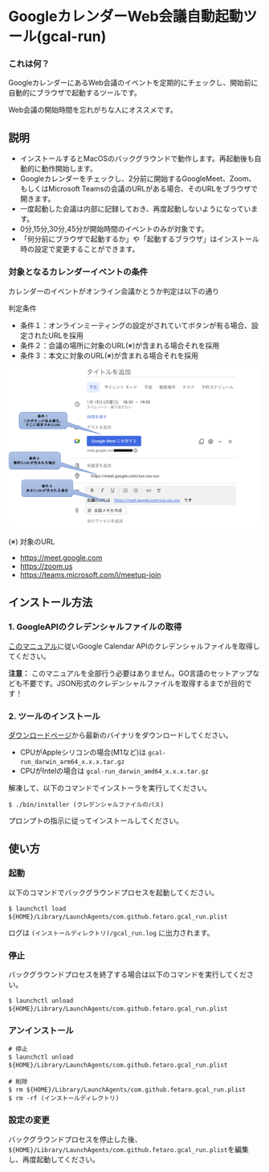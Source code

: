 GoogleカレンダーWeb会議自動起動ツール(gcal-run)
======================

### これは何？

GoogleカレンダーにあるWeb会議のイベントを定期的にチェックし、開始前に自動的にブラウザで起動するツールです。

Web会議の開始時間を忘れがちな人にオススメです。

## 説明

* インストールするとMacOSのバックグラウンドで動作します。再起動後も自動的に動作開始します。
* Googleカレンダーをチェックし、2分前に開始するGoogleMeet、Zoom、もしくはMicrosoft Teamsの会議のURLがある場合、そのURLをブラウザで開きます。
* 一度起動した会議は内部に記録しておき、再度起動しないようになっています。
* 0分,15分,30分,45分が開始時間のイベントのみが対象です。
* 「何分前にブラウザで起動するか」や「起動するブラウザ」はインストール時の設定で変更することができます。

### 対象となるカレンダーイベントの条件

カレンダーのイベントがオンライン会議かとうか判定は以下の通り

判定条件

* 条件１：オンラインミーティングの設定がされていてボタンが有る場合、設定されたURLを採用
* 条件２：会議の場所に対象のURL(※)が含まれる場合それを採用
* 条件３：本文に対象のURL(※)が含まれる場合それを採用

 ![image](doc/1.png)

(※) 対象のURL

* https://meet.google.com
* https://zoom.us
* https://teams.microsoft.com/l/meetup-join


## インストール方法

### 1. GoogleAPIのクレデンシャルファイルの取得

[このマニュアル](https://github.com/fetaro/gcal-run/wiki/how_to_get_google_calendar_api_credential_file)に従いGoogle Calendar APIのクレデンシャルファイルを取得してください。

**注意：** このマニュアルを全部行う必要はありません。GO言語のセットアップなども不要です。JSON形式のクレデンシャルファイルを取得するまでが目的です！

### 2. ツールのインストール

[ダウンロードページ](https://github.com/fetaro/gcal-run/releases)から最新のバイナリをダウンロードしてください。

* CPUがAppleシリコンの場合(M1など)は `gcal-run_darwin_arm64_x.x.x.tar.gz`
* CPUがIntelの場合は `gcal-run_darwin_amd64_x.x.x.tar.gz`

解凍して、以下のコマンドでインストーラを実行してください。
```text
$ ./bin/installer (クレデンシャルファイルのパス)
```

プロンプトの指示に従ってインストールしてください。

## 使い方

### 起動

以下のコマンドでバックグラウンドプロセスを起動してください。
```text
$ launchctl load ${HOME}/Library/LaunchAgents/com.github.fetaro.gcal_run.plist
```

ログは `(インストールディレクトリ)/gcal_run.log` に出力されます。

### 停止

バックグラウンドプロセスを終了する場合は以下のコマンドを実行してください。
```text
$ launchctl unload ${HOME}/Library/LaunchAgents/com.github.fetaro.gcal_run.plist
```

### アンインストール

```text
# 停止
$ launchctl unload ${HOME}/Library/LaunchAgents/com.github.fetaro.gcal_run.plist

# 削除
$ rm ${HOME}/Library/LaunchAgents/com.github.fetaro.gcal_run.plist
$ rm -rf (インストールディレクトリ)
```

### 設定の変更
バックグラウンドプロセスを停止した後、`${HOME}/Library/LaunchAgents/com.github.fetaro.gcal_run.plist`を編集し、再度起動してください。






